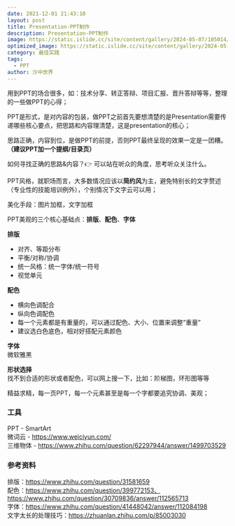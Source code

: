 ```yaml
---
date: 2021-12-01 21:43:10
layout: post
title: Presentation-PPT制作
description: Presentation-PPT制作
image: https://static.islide.cc/site/content/gallery/2024-05-07/105014/8d606e70-6750-4df4-ab70-e2e0a49563d0.gallery.1.zh-Hans.jpg
optimized_image: https://static.islide.cc/site/content/gallery/2024-05-07/105014/8d606e70-6750-4df4-ab70-e2e0a49563d0.gallery.1.zh-Hans.jpg
category: 最佳实践
tags:
  - PPT
author: 沙中世界
---
```


用到PPT的场合很多，如：技术分享、转正答辩、项目汇报、晋升答辩等等，整理的一些做PPT的心得；

PPT是形式，是对内容的包装，做PPT之前首先要想清楚的是Presentation需要传递哪些核心要点，把思路和内容理清楚，这是presentation的核心；

思路正确，内容到位，是做PPT的前提，否则PPT最终呈现的效果一定是一团糟。**（建议PPT加一个提纲/目录页）**

如何寻找正确的思路&内容？👉 可以站在听众的角度，思考听众关注什么。

PPT风格，就职场而言，大多数情况应该以**简约风**为主，避免特别长的文字赘述（专业性的技能培训例外），个别情况下文字云可以用；

美化手段：图片加框，文字加框

PPT美观的三个核心基础点：**排版**、**配色**、**字体**

**排版**<br>
- 对齐、等距分布
- 平衡/对称/协调
- 统一风格：统一字体/统一符号
- 视觉单元

**配色**<br>
- 横向色调配合
- 纵向色调配色
- 每一个元素都是有重量的，可以通过配色、大小、位置来调整“重量”
- 建议选白色底色，相对好搭配元素颜色

**字体**<br>
微软雅黑


**形状选择**<br>
找不到合适的形状或者配色，可以网上搜一下，比如：阶梯图，环形图等等

精益求精，每一页PPT，每一个元素甚至是每一个字都要追究协调、美观；

### 工具
PPT - SmartArt<br>
微词云 - https://www.weiciyun.com/<br>
三维物体 - https://www.zhihu.com/question/62297944/answer/1499703529

### 参考资料
排版：https://www.zhihu.com/question/31581659 <br>
配色：https://www.zhihu.com/question/399772153、https://www.zhihu.com/question/30709836/answer/112565713<br>
字体：https://www.zhihu.com/question/41448042/answer/112084198<br>
文字太长的处理技巧：https://zhuanlan.zhihu.com/p/85003030


